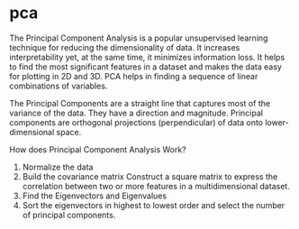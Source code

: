 # pca
The Principal Component Analysis is a popular unsupervised learning technique for reducing the dimensionality of data. It increases interpretability yet, at the same time, it minimizes information loss. It helps to find the most significant features in a dataset and makes the data easy for plotting in 2D and 3D. PCA helps in finding a sequence of linear combinations of variables.

The Principal Components are a straight line that captures most of the variance of the data. They have a direction and magnitude. Principal components are orthogonal projections (perpendicular) of data onto lower-dimensional space.


How does Principal Component Analysis Work?
1. Normalize the data
2. Build the covariance matrix
Construct a square matrix to express the correlation between two or more features in a multidimensional dataset.
3. Find the Eigenvectors and Eigenvalues
4. Sort the eigenvectors in highest to lowest order and select the number of principal components.
